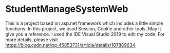 # StudentManageSystemWeb
This is a project based on asp.net framework which includes a little simple functions. In this project, we used Session, Cookie and other tools. May it give you a reference. I used the IDE Visual Studio 2019 to edit my code.
For more details, please visit  https://blog.csdn.net/qq_45853731/article/details/107889634
